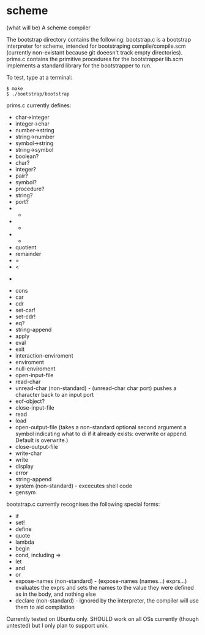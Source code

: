 scheme
======

(what will be) A scheme compiler

The bootstrap directory contains the following:
bootstrap.c is a bootstrap interpreter for scheme, intended for bootstraping compile/compile.scm (currently non-existant because git doeesn't track empty directories).
prims.c contains the primitive procedures for the bootstrapper
lib.scm implements a standard library for the bootstrapper to run.

To test, type at a terminal:

```shell
$ make
$ ./bootstrap/bootstrap
```

prims.c currently defines:

- char->integer
- integer->char
- number->string
- string->number
- symbol->string
- string->symbol
- boolean?
- char?
- integer?
- pair?
- symbol?
- procedure?
- string?
- port?
- +
- -
- *
- quotient
- remainder
- =
- <
- >
- cons
- car
- cdr
- set-car!
- set-cdr!
- eq?
- string-append
- apply
- eval
- exit
- interaction-enviroment
- enviroment
- null-enviroment
- open-input-file
- read-char
- unread-char (non-standard) - (unread-char char port) pushes a character back to an input port
- eof-object?
- close-input-file
- read
- load
- open-output-file (takes a non-standard optional second argument a symbol indicating what to di if it already exists: overwrite or append. Default is overwrite.)
- close-output-file
- write-char
- write
- display
- error
- string-append
- system (non-standard) - excecutes shell code
- gensym


bootstrap.c currently recognises the following special forms:

- if
- set!
- define
- quote
- lambda
- begin
- cond, including =>
- let
- and
- or
- expose-names (non-standard) - (expose-names (names...) exprs...) evaluates the exprs and sets the names to the value they were defined as in the body, and nothing else
- declare (non-standard) - ignored by the interpreter, the compiler will use them to aid compilation



Currently tested on Ubuntu only.
SHOULD work on all OSs currently (though untested) but I only plan to support unix.